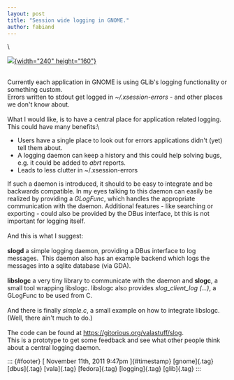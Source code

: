 ```yaml
---
layout: post
title: "Session wide logging in GNOME."
author: fabiand
---
```




\

[![](http://farm6.static.flickr.com/5088/5283540844_da1b51cf89_m.jpg){width="240"
height="160"}](http://www.flickr.com/photos/21729315@N00/5283540844/ "Unbenannt von filmbase plus fog bei Flickr")

\
Currently each application in GNOME is using GLib's logging
functionality or something custom.\
Errors written to stdout get logged in *\~/.xsession-errors* - and other
places we don't know about.\
\
What I would like, is to have a central place for application related
logging. This could have many benefits:\

-   Users have a single place to look out for errors applications didn't
    (yet) tell them about.
-   A logging daemon can keep a history and this could help solving
    bugs, e.g. it could be added to *abrt* reports.
-   Leads to less clutter in \~/.xsession-errors

If such a daemon is introduced, it should to be easy to integrate and be
backwards compatible. In my eyes talking to this daemon can easily be
realized by providing a *GLogFunc*, which handles the appropriate
communication with the daemon. Additional features - like searching or
exporting - could also be provided by the DBus interface, bt this is not
important for logging itself.\
\
And this is what I suggest:\
\
**slogd** a simple logging daemon, providing a DBus interface to log
messages.  This daemon also has an example backend which logs the
messages into a sqlite database (via GDA).\
\
**libslogc** a very tiny library to communicate with the daemon and
**slogc**, a small tool wrapping libslogc. libslogc also provides
*slog\_client\_log (...)*, a GLogFunc to be used from C.\
\
And there is finally *simple.c*, a small example on how to integrate
libslogc. (Well, there ain't much to do.)\
\
The code can be found at <https://gitorious.org/valastuff/slog>.\
This is a prototype to get some feedback and see what other people think
about a central logging daemon.

::: {#footer}
[ November 11th, 2011 9:47pm ]{#timestamp} [gnome]{.tag} [dbus]{.tag}
[vala]{.tag} [fedora]{.tag} [logging]{.tag} [glib]{.tag}
:::
